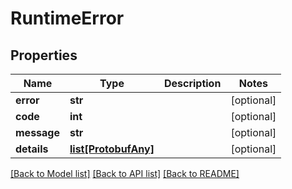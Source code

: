 # RuntimeError

## Properties

| Name        | Type                                    | Description | Notes      |
| ----------- | --------------------------------------- | ----------- | ---------- |
| **error**   | **str**                                 |             | [optional] |
| **code**    | **int**                                 |             | [optional] |
| **message** | **str**                                 |             | [optional] |
| **details** | [**list[ProtobufAny]**](ProtobufAny.md) |             | [optional] |

[[Back to Model list]](../README.md#documentation-for-models) [[Back to API list]](../README.md#documentation-for-api-endpoints) [[Back to README]](../README.md)
